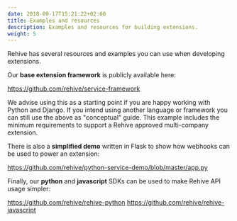 ```yaml
---
date: 2018-09-17T15:21:22+02:00
title: Examples and resources
description: Examples and resources for building extensions.
weight: 5
---
```


Rehive has several resources and examples you can use when developing extensions.

Our **base extension framework** is publicly available here:

https://github.com/rehive/service-framework

We advise using this as a starting point if you are happy working with Python and Django. If you intend using another language or framework you can still use the above as "conceptual" guide. This example includes the minimum requirements to support a Rehive approved multi-company extension.

There is also a **simplified demo** written in Flask to show how webhooks can be used to power an extension:

https://github.com/rehive/python-service-demo/blob/master/app.py

Finally, our **python** and **javascript** SDKs can be used to make Rehive API usage simpler:

https://github.com/rehive/rehive-python
https://github.com/rehive/rehive-javascript
